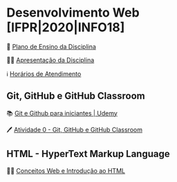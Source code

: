 # Desenvolvimento Web [IFPR|2020|INFO18]

🎒 [Plano de Ensino da Disciplina](files/web-plano.pdf)

👨‍🏫 [Apresentação da Disciplina](files/web-aula00-apresentacao.pdf)

ℹ️ [Horários de Atendimento](https://gist.github.com/seccomiro/c5fdcebc8c2646afc83c90c3ef7ae8c2)

## Git, GitHub e GitHub Classroom

📚 [Git e Github para iniciantes | Udemy](https://www.udemy.com/course/git-e-github-para-iniciantes)

🖊️ [Atividade 0 - Git, GitHub e GitHub Classroom](https://classroom.github.com/a/nVFNz9kC)

## HTML - HyperText Markup Language

👨‍🏫 [Conceitos Web e Introdução ao HTML](files/web-aula01-html.pdf)